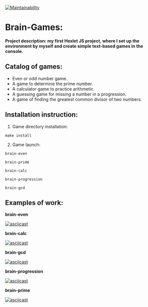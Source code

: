 
[![Maintainability](https://api.codeclimate.com/v1/badges/01968d1dd67f0cac8645/maintainability)](https://codeclimate.com/github/21Ner04/fullstack-javascript-project-44/maintainability)

# Brain-Games:
**Project description: my first Hexlet JS project, where I set up the environment by myself and create simple text-based games in the console.**

## Catalog of games: 
* Even or odd number game.
* A game to determine the prime number.
* A calculator game to practice arithmetic.
* A guessing game for missing a number in a progression.
* A game of finding the greatest common divisor of two numbers.

## Installation instruction:
1. Game directory installation:
```
make install
```
2. Game launch:
```
brain-even
```
```
brain-prime
```
```
brain-calc
```
```
brain-progression
```
```
brain-gcd
```

## Examples of work: 
**brain-even**

[![asciicast](https://asciinema.org/a/584818.svg)](https://asciinema.org/a/584818)

**brain-calc**

[![asciicast](https://asciinema.org/a/584819.svg)](https://asciinema.org/a/584819)

**brain-gcd**

[![asciicast](https://asciinema.org/a/584820.svg)](https://asciinema.org/a/584820)

**brain-progression**

[![asciicast](https://asciinema.org/a/584821.svg)](https://asciinema.org/a/584821)

**brain-prime**

[![asciicast](https://asciinema.org/a/584822.svg)](https://asciinema.org/a/584822)
